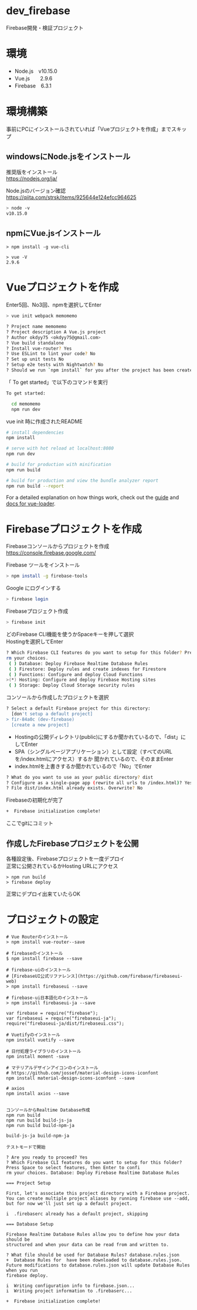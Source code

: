 # dev_firebase
Firebase開発・検証プロジェクト

# 環境
- Node.js　v10.15.0
- Vue.js　　2.9.6
- Firebase　6.3.1

# 環境構築

事前にPCにインストールされていれば「Vueプロジェクトを作成」までスキップ

## windowsにNode.jsをインストール
推奨版をインストール  
https://nodejs.org/ja/


Node.jsのバージョン確認
https://qiita.com/strsk/items/925644e124efcc964625

```bash
> node -v
v10.15.0
```

## npmにVue.jsインストール

```
> npm install -g vue-cli

> vue -V
2.9.6
```

# Vueプロジェクトを作成
Enter5回、No3回、npmを選択してEnter
```bash
> vue init webpack memomemo

? Project name memomemo
? Project description A Vue.js project
? Author okdyy75 <okdyy75@gmail.com>
? Vue build standalone
? Install vue-router? Yes
? Use ESLint to lint your code? No
? Set up unit tests No
? Setup e2e tests with Nightwatch? No
? Should we run `npm install` for you after the project has been created? (recommended) npm
```

「 To get started」で以下のコマンドを実行
```bash
To get started:

  cd memomemo
  npm run dev
```

vue init 時に作成されたREADME
``` bash
# install dependencies
npm install

# serve with hot reload at localhost:8080
npm run dev

# build for production with minification
npm run build

# build for production and view the bundle analyzer report
npm run build --report
```

For a detailed explanation on how things work, check out the [guide](http://vuejs-templates.github.io/webpack/) and [docs for vue-loader](http://vuejs.github.io/vue-loader).


# Firebaseプロジェクトを作成

Firebaseコンソールからプロジェクトを作成  
https://console.firebase.google.com/


Firebase ツールをインストール
```bash
> npm install -g firebase-tools
```

Google にログインする
```bash
> firebase login
```

Firebaseプロジェクト作成
```bash
> firebase init
```

どのFirebase CLI機能を使うかSpaceキーを押して選択  
Hostingを選択してEnter
```bash
? Which Firebase CLI features do you want to setup for this folder? Press Space to select features, then Enter to confi
rm your choices.
 ( ) Database: Deploy Firebase Realtime Database Rules
 ( ) Firestore: Deploy rules and create indexes for Firestore
 ( ) Functions: Configure and deploy Cloud Functions
>(*) Hosting: Configure and deploy Firebase Hosting sites
 ( ) Storage: Deploy Cloud Storage security rules
```

コンソールから作成したプロジェクトを選択
```bash
? Select a default Firebase project for this directory:
  [don't setup a default project]
> fir-84a0c (dev-firebase)
  [create a new project]
```

- Hostingの公開ディレクトリ(public)にするか聞かれているので、「dist」にしてEnter
- SPA（シングルページアプリケーション）として設定（すべてのURLを/index.htmlにアクセス）するか
聞かれているので、そのままEnter
- index.htmlを上書きするか聞かれているので「No」でEnter
```bash
? What do you want to use as your public directory? dist
? Configure as a single-page app (rewrite all urls to /index.html)? Yes
? File dist/index.html already exists. Overwrite? No
```

Firebaseの初期化が完了
```bash
+  Firebase initialization complete!
```

ここでgitにコミット

## 作成したFirebaseプロジェクトを公開

各種設定後、Firebaseプロジェクトを一度デプロイ  
正常に公開されているかHosting URLにアクセス
```
> npm run build
> firebase deploy
```

正常にデプロイ出来ていたらOK

# プロジェクトの設定


```
# Vue Routerのインストール
> npm install vue-router--save

# firebaseのインストール
$ npm install firebase --save

# firebase-uiのインストール
# [FirebaseUI公式リファレンス](https://github.com/firebase/firebaseui-web)
> npm install firebaseui --save

# firebase-ui日本語化のインストール
> npm install firebaseui-ja --save

var firebase = require("firebase");
var firebaseui = require("firebaseui-ja");
require("firebaseui-ja/dist/firebaseui.css");

# Vuetifyのインストール
npm install vuetify --save

# 日付処理ライブラリのインストール
npm install moment -save

# マテリアルデザインアイコンのインストール
# https://github.com/jossef/material-design-icons-iconfont
npm install material-design-icons-iconfont --save

# axios
npm install axios --save


コンソールからRealtime Database作成
npm run build
npm run build build-js-ja
npm run build build-npm-ja

build-js-ja build-npm-ja

テストモードで開始

? Are you ready to proceed? Yes
? Which Firebase CLI features do you want to setup for this folder? Press Space to select features, then Enter to confi
rm your choices. Database: Deploy Firebase Realtime Database Rules

=== Project Setup

First, let's associate this project directory with a Firebase project.
You can create multiple project aliases by running firebase use --add,
but for now we'll just set up a default project.

i  .firebaserc already has a default project, skipping

=== Database Setup

Firebase Realtime Database Rules allow you to define how your data should be
structured and when your data can be read from and written to.

? What file should be used for Database Rules? database.rules.json
+  Database Rules for  have been downloaded to database.rules.json.
Future modifications to database.rules.json will update Database Rules when you run
firebase deploy.

i  Writing configuration info to firebase.json...
i  Writing project information to .firebaserc...

+  Firebase initialization complete!


